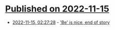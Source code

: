 # [Published on 2022-11-15](index.md)

* [2022-11-15, 02:27:28](https://news.ycombinator.com/item?id=33604498) - ['Be' is nice, end of story](https://www.abortretry.fail/p/be-is-nice-end-of-story)
